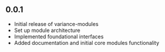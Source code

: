 ## 0.0.1

* Initial release of variance-modules
* Set up module architecture
* Implemented foundational interfaces
* Added documentation and initial core modules functionality
